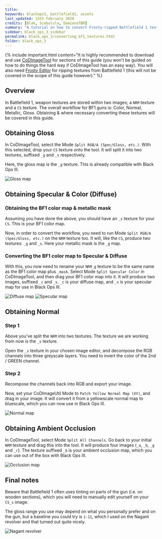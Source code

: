 ```yaml
---
title: 
keywords: blackops3, battlefield1, assets
last_updated: 15th February 2020
credits: [Blak, Scobalula, DamianoTBM]
summary: "A tutorial on how to convert Frosty-ripped Battlefield 1 textures to the Black Ops III workflow."
sidebar: black_ops_3_sidebar
permalink: black_ops_3/converting_bf1_textures.html
folder: black_ops_3
---
```


{% include important.html content="It is highly recommended to download and use [CoDImageTool](https://github.com/Scobalula/CoDImageUtil) for sections of this guide (you won't be guided on how to do things the hard way if CoDImageTool has an easy way). You will also need [Frosty Editor](https://frostytoolsuite.com/downloads.html) for ripping textures from Battlefield 1 (this will not be covered in the scope of this guide however)." %}

## Overview
In Battlefield 1, weapon textures are stored within two images; a `NRM` texture and a `CS` texture. The overall workflow for BF1 guns is: Color, Normal, Metallic, Gloss. Obtaining & where necessary converting these textures will be covered in this guide.

## Obtaining Gloss
In CoDImageTool, select the Mode `Split RGB/A (Spec/Gloss, etc.)`. With this selected, drop your `CS` texture onto the tool. It will split it into two textures, suffixed `_g` and `_s` respectively.

Here, the gloss map is the `_g` texture. This is already compatible with Black Ops III.

![Gloss map](https://i.gyazo.com/710052405d82899b1c9410b83e5c374a.png)

## Obtaining Specular & Color (Diffuse)

### Obtaining the BF1 color map & metallic mask
Assuming you have done the above, you should have an `_s` texture for your `CS`. This is your BF1 color map.

Now, in order to convert the workflow, you need to run Mode `Split RGB/A (Spec/Gloss, etc.)` on the `NRM` texture too. It will, like the `CS`, produce two textures: `_g` and `_s`. Here your metallic mask is the `_g` map.

### Converting the BF1 color map to Specular & Diffuse
With this, you now need to rename your `NRM_g` texture to be the same name as the BF1 color map plus `_mask`. Select Mode `Split Specular Color` in CoDImageTool, and then drag your BF1 color map into it. It will produce two images, suffixed `_c` and `_s`. `_c` is your diffuse map, and `_s` is your specular map for use in Black Ops III.

![Diffuse map](https://i.gyazo.com/c9fe2f97ab9d6fa51bedc12759478be4.png)
![Specular map](https://i.gyazo.com/614b02b88df1dcc57f24c2adf2e8c474.png)

## Obtaining Normal
### Step 1
Above you've split the `NRM` into two textures. The texture we are working from now is the `_s` texture.

Open the `_s` texture in your chosen image editor, and decompose the RGB channels into three greyscale layers. You need to invert the color of the 2nd / GREEN channel.

### Step 2
Recompose the channels back into RGB and export your image.

Now, set your CoDImageUtil Mode to `Patch Yellow Normal Map (XY)`, and drag in your image. It will convert it from a yellowscale normal map to bluescale, which you can now use in Black Ops III.

![Normal map](https://i.gyazo.com/2b9fe88841f5830512cb1fc3f7e0d29e.png)

## Obtaining Ambient Occlusion
In CoDImageTool, select Mode `Split All Channels`. Go back to your initial `NRM` texture and drag this into the tool. It will produce four images (`_a`, `_b`, `_g` and `_r`). The texture suffixed `_b` is your ambient occlusion map, which you can use out of the box with Black Ops III.

![Occlusion map](https://i.gyazo.com/92cb676d17e360e5a3a7cd24993b3ec6.png)

## Final notes
Beware that Battlefield 1 often uses tinting on parts of the gun (i.e. on wooden sections), which you will need to manually edit yourself on your `CS_s` image.

The gloss range you use may depend on what you personally prefer and on the gun, but a baseline you could try is `1-11`, which I used on the Nagant revolver and that turned out quite nicely.

![Nagant revolver](https://i.gyazo.com/201feb8c1336c4e881f07a443e23cd43.jpg)